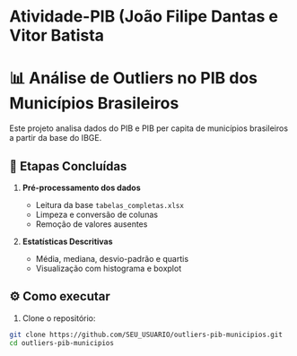 # Atividade-PIB (João Filipe Dantas e Vitor Batista
# 📊 Análise de Outliers no PIB dos Municípios Brasileiros

Este projeto analisa dados do PIB e PIB per capita de municípios brasileiros a partir da base do IBGE.

## 🚀 Etapas Concluídas
1. **Pré-processamento dos dados**
   - Leitura da base `tabelas_completas.xlsx`
   - Limpeza e conversão de colunas
   - Remoção de valores ausentes

2. **Estatísticas Descritivas**
   - Média, mediana, desvio-padrão e quartis
   - Visualização com histograma e boxplot

## ⚙️ Como executar

1. Clone o repositório:
```bash
git clone https://github.com/SEU_USUARIO/outliers-pib-municipios.git
cd outliers-pib-municipios
